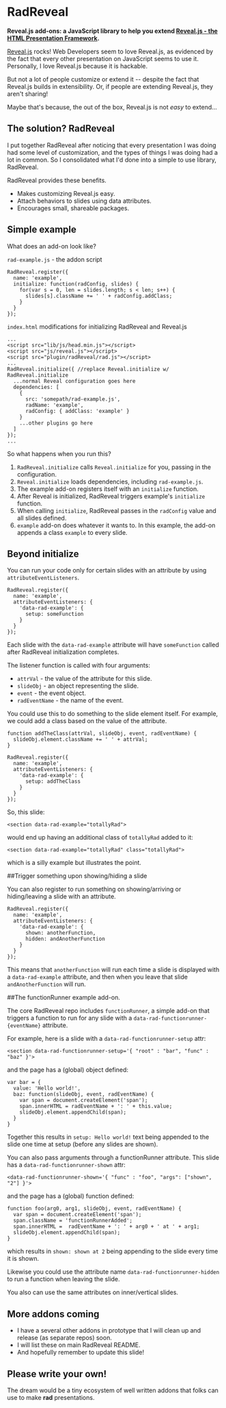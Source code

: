 RadReveal
=========

**Reveal.js add-ons: a JavaScript library to help you extend [Reveal.js - the HTML Presentation Framework](http://lab.hakim.se/reveal-js/).**

[Reveal.js](http://lab.hakim.se/reveal-js/) rocks!  Web Developers seem to love Reveal.js, as evidenced by the fact that every other presentation on JavaScript seems to use it.  Personally, I love Reveal.js because it is hackable.

But not a lot of people customize or extend it -- despite the fact that Reveal.js builds in extensibility.  Or, if people are extending Reveal.js, they aren't sharing!

Maybe that's because, the out of the box, Reveal.js is not _easy_ to extend...

## The solution? RadReveal

I put together RadReveal after noticing that every presentation I was doing had some level of customization, and the types of things I was doing had a lot in common.  So I consolidated what I'd done into a simple to use library, RadReveal.

RadReveal provides these benefits.

* Makes customizing Reveal.js easy.
* Attach behaviors to slides using data attributes.
* Encourages small, shareable packages.

## Simple example

What does an add-on look like?

`rad-example.js` - the addon script

    RadReveal.register({
      name: 'example',
      initialize: function(radConfig, slides) {
        for(var s = 0, len = slides.length; s < len; s++) {
          slides[s].className += ' ' + radConfig.addClass;
        }
      }
    });

`index.html` modifications for initializing RadReveal and Reveal.js

    ...
    <script src="lib/js/head.min.js"></script>
    <script src="js/reveal.js"></script>
    <script src="plugin/radReveal/rad.js"></script>
    ...
    RadReveal.initialize({ //replace Reveal.initialize w/ RadReveal.initialize
      ...normal Reveal configuration goes here
      dependencies: [
        { 
          src: 'somepath/rad-example.js', 
          radName: 'example',
          radConfig: { addClass: 'example' } 
        }
        ...other plugins go here
      ]
    });
    ...

So what happens when you run this?

1. `RadReveal.initialize` calls `Reveal.initialize` for you, passing in the configuration.
2. `Reveal.initialize` loads dependencies, including `rad-example.js`.
3. The example add-on registers itself with an `initialize` function.
4. After Reveal is initialized, RadReveal triggers example's `initialize` function.
5. When calling `initialize`, RadReveal passes in the `radConfig` value and all slides defined.
6. `example` add-on does whatever it wants to.  In this example, the add-on appends a class `example` to every slide.

## Beyond initialize

You can run your code only for certain slides with an attribute by using `attributeEventListeners`.

    RadReveal.register({
      name: 'example',
      attributeEventListeners: {
        'data-rad-example': {
          setup: someFunction
        }
      }
    });

Each slide with the `data-rad-example` attribute will have `someFunction` called after RadReveal initialization completes. 

The listener function is called with four arguments:

* `attrVal` - the value of the attribute for this slide.
* `slideObj` - an object representing the slide.
* `event` - the event object.
* `radEventName` - the name of the event.

You could use this to do something to the slide element itself.  For example, we could add a class based on the value of the attribute.

    function addTheClass(attrVal, slideObj, event, radEventName) {
      slideObj.element.className += ' ' + attrVal;
    }

    RadReveal.register({
      name: 'example',
      attributeEventListeners: {
        'data-rad-example': {
          setup: addTheClass
        }
      }
    });

So, this slide:

    <section data-rad-example="totallyRad">

would end up having an additional class of `totallyRad` added to it:

    <section data-rad-example="totallyRad" class="totallyRad">
    
which is a silly example but illustrates the point.

##Trigger something upon showing/hiding a slide

You can also register to run something on showing/arriving or hiding/leaving a slide with an attribute.

    RadReveal.register({
      name: 'example',
      attributeEventListeners: {
        'data-rad-example': {
          shown: anotherFunction,
          hidden: andAnotherFunction
        }
      }
    });

This means that `anotherFunction` will run each time a slide is displayed with a `data-rad-example` attribute, and then when you leave that slide `andAnotherFunction` will run.

##The functionRunner example add-on.

The core RadReveal repo includes `functionRunner`, a simple add-on that triggers a function to run for any slide with a `data-rad-functionrunner-{eventName}` attribute.

For example, here is a slide with a `data-rad-functionrunner-setup` attr:

    <section data-rad-functionrunner-setup='{ "root" : "bar", "func" : "baz" }'>
    
and the page has a (global) object defined:

    var bar = {
      value: 'Hello world!',
      baz: function(slideObj, event, radEventName) {
        var span = document.createElement('span');
        span.innerHTML = radEventName + ': ' + this.value;
        slideObj.element.appendChild(span);
      }
    }

Together this results in `setup: Hello world!` text being appended to the slide one time at setup (before any slides are shown).

You can also pass arguments through a functionRunner attribute.  This slide has a `data-rad-functionrunner-shown` attr:

	<data-rad-functionrunner-shown='{ "func" : "foo", "args": ["shown", "2"] }'>

and the page has a (global) function defined:

    function foo(arg0, arg1, slideObj, event, radEventName) {
      var span = document.createElement('span');
      span.className = 'functionRunnerAdded';
      span.innerHTML =  radEventName + ': ' + arg0 + ' at ' + arg1;
      slideObj.element.appendChild(span);
    }
    
which results in `shown: shown at 2` being appending to the slide every time it is shown.

Likewise you could use the attribute name `data-rad-functionrunner-hidden` to run a function when leaving the slide.

You also can use the same attributes on inner/vertical slides.

## More addons coming

*   I have a several other addons in prototype that I will clean up and release (as separate repos) soon.
*   I will list these on main RadReveal README.
*   And hopefully remember to update this slide!

## Please write your own!

The dream would be a tiny ecosystem of well written addons that folks can use to make **rad** presentations.
